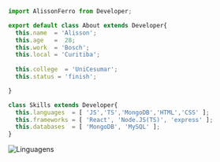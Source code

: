 ``` JavaScript
import AlissonFerro from Developer;

export default class About extends Developer{
  this.name  = 'Alisson';
  this.age   =  28;
  this.work  = 'Bosch';
  this.local = 'Curitiba';
  
  this.college  = 'UniCesumar';
  this.status = 'finish';

}

class Skills extends Developer{
  this.languages  = [ 'JS','TS','MongoDB','HTML','CSS' ];
  this.frameworks = [ 'React', 'Node.JS(TS)', 'express' ];
  this.databases  = [ 'MongoDB', 'MySQL' ];
}
```

![Linguagens](https://github-readme-stats.vercel.app/api/top-langs/?username=AlissonFerro&layout=compact)

